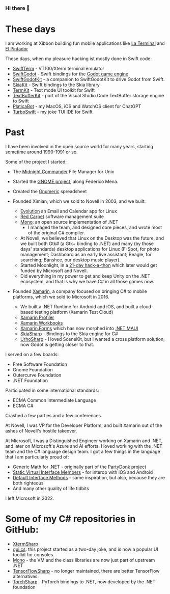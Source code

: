 ### Hi there 👋

# These days

I am working at Xibbon building fun mobile applications like [La Terminal](https://github.com/xibbon/LaTerminal) and [El Pintador](https://el-pintador.com)

These days, when my pleasure hacking ist mostly done in Swift code:
* [SwiftTerm](https://github.com/migueldeicaza/SwiftTerm) - VT100/Xterm terminal emulator
* [SwiftGodot](https://github.com/migueldeicaza/SwiftGodot) - Swift bindings for the [Godot game engine](https://godotengine.org)
* [SwiftGodotKit](https://github.com/migueldeicaza/SwiftGodotKit) - a companion to SwiftGodotKit to drive Godot from Swift.
* [SkiaKit](https://github.com/migueldeicaza/SkiaKit) - Swift bindings to the Skia library
* [TermKit](https://github.com/migueldeicaza/migueldeicaza/edit/main/README.md) - Text mode UI toolkit for Swift
* [TextBufferKit](https://github.com/migueldeicaza/Textbufferkit) - port of the Visual Studio Code TextBuffer storage engine to Swift
* [PlaticaBot](https://github.com/migueldeicaza/platicabot) - my MacOS, iOS and WatchOS client for ChatGPT
* [TurboSwift](https://github.com/migueldeicaza/turboswift) - my joke TUI IDE for Swift

# Past

I have been involved in the open source world for many years, starting sometime around 1990-1991 or so.

Some of the project I started:

- The [Midnight Commander](https://midnight-commander.org) File Manager for Unix
- Started the [GNOME project](https://www.gnome.org), along Federico Mena.
- Created the [Gnumeric](http://www.gnumeric.org) spreadsheet 
- Founded Ximian, which we sold to Novell in 2003, and we built:
  - [Evolution](https://wiki.gnome.org/Apps/Evolution) an Email and Calendar app for Linux
  - [Red Carpet](https://en.wikipedia.org/wiki/Red_Carpet_(software)) software management suite
  - [Mono](https://www.mono-project.com): an open source implementation of .NET
    - I managed the team, and designed core pieces, and wrote most of the original C# compiler.
  - At Novell, we believed that Linux on the Desktop was the future, and we built both Gtk# (a Gtk+ binding to .NET) and many (by those days' standards) desktop applications for Linux (F-Spot, for photo management; Dashboard as an early live assistant; Beagle, for searching; Banshee, our desktop music player).
  - Started Moonlight, in a [21-day hack-a-thon](https://tirania.org/blog/archive/2007/Jun-21.html) which later would get funded by Microsoft and Novell.
  - Did everything in my power to get and keep Unity on the .NET ecosystem, and that is why we have C# in all those games now.
  
- Founded [Xamarin](https://en.wikipedia.org/wiki/Xamarin), a company focused on bringing C# to mobile platforms, which we sold to Microsoft in 2016.
  - We built a .NET Runtime for Android and iOS, and built a cloud-based testing platform (Xamarin Test Cloud)
  - [Xamarin Profiler](https://learn.microsoft.com/en-us/xamarin/tools/profiler/?tabs=macos)
  - [Xamarin Workbooks](https://learn.microsoft.com/en-us/archive/msdn-magazine/2016/connect/xamarin-workbooks-the-interactive-future-of-technical-docs)
  - [Xamarin.Forms](https://learn.microsoft.com/en-us/xamarin/xamarin-forms/) which has now morphed into [.NET MAUI](https://github.com/dotnet/maui)
  - [SkiaSharp](https://github.com/mono/SkiaSharp) - Bindings to the Skia engine for C#
  - [UrhoSharp](https://github.com/xamarin/urho) - I loved SceneKit, but I wanted a cross platform solution, now Godot is getting closer to that.

I served on a few boards:
- Free Software Foundation
- Gnome Foundation
- Outercurve Foundation
- .NET Foundation

Participated in some international standards:
- ECMA Common Intermediate Language 
- ECMA C# 

Crashed a few parties and a few conferences.

At Novell, I was VP for the Developer Platform, and built Xamarin out of the ashes of Novell's hostile takeover.

At Microsoft, I was a Distinguished Engineer working on Xamarin and .NET, and later on Microsoft's Azure and AI efforts.  I loved working with the .NET team and the C# language design team.   I got a few things in the language that I am particularly proud of:

* Generic Math for .NET - originally part of the [PartyDonk](https://github.com/Partydonk/partydonk) project
* [Static Virtual Interface Members](https://learn.microsoft.com/en-us/dotnet/csharp/whats-new/tutorials/static-virtual-interface-members) - for interop with iOS and Android
* [Default Interface Methods](https://learn.microsoft.com/en-us/dotnet/csharp/language-reference/proposals/csharp-8.0/default-interface-methods) - same inspiration, but also, because they are both righteous
* And many other quality of life tidbits

I left Microsoft in 2022.

# Some of my C# repositories in GitHub:

* [XtermSharp](https://github.com/migueldeicaza/XtermSharp)
* [gui.cs](https://github.com/gui-cs/Terminal.Gui): this project started as a two-day joke, and is now a popular UI toolkit for consoles.
* [Mono](https://github.com/mono/mono) - the VM and the class libraries are now just part of upstream .NET
* [TensorFlowSharp](https://github.com/migueldeicaza/TensorFlowSharp) - no longer maintained, there are better TensorFlow alternatives.
* [TorchSharp](https://github.com/dotnet/TorchSharp) - PyTorch bindings to .NET, now developed by the .NET foundation

<!--
**migueldeicaza/migueldeicaza** is a ✨ _special_ ✨ repository because its `README.md` (this file) appears on your GitHub profile.

Here are some ideas to get you started:

- 🔭 I’m currently working on ...
- 🌱 I’m currently learning ...
- 👯 I’m looking to collaborate on ...
- 🤔 I’m looking for help with ...
- 💬 Ask me about ...
- 📫 How to reach me: ...
- 😄 Pronouns: ...
- ⚡ Fun fact: ...
-->
